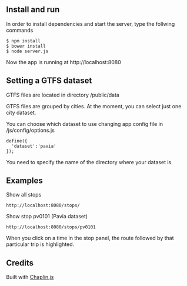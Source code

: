 
## Install and run

In order to install dependencies and start the server, type the follwing commands

    $ npm install
    $ bower install
    $ node server.js

Now the app is running at http://localhost:8080

## Setting a GTFS dataset

GTFS files are located in directory /public/data

GTFS files are grouped by cities. At the moment, you can select just one city dataset.

You can choose which dataset to use changing app config file
in /js/config/options.js

    define({
      'dataset':'pavia'
    });

You need to specify the name of the directory where your dataset is.

## Examples

Show all stops

    http://localhost:8080/stops/

Show stop pv0101 (Pavia dataset)

    http://localhost:8080/stops/pv0101

When you click on a time in the stop panel,
the route followed by that particular trip is highlighted.

## Credits

Built with [Chaplin.js](http://chaplinjs.org)
